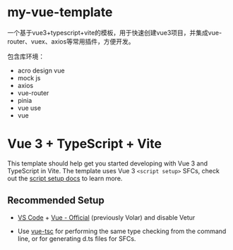 # my-vue-template 

一个基于vue3+typescript+vite的模板，用于快速创建vue3项目，并集成vue-router、vuex、axios等常用插件，方便开发。

包含库环境：
- acro design vue
- mock js
- axios
- vue-router
- pinia
- vue use
- vue

# Vue 3 + TypeScript + Vite

This template should help get you started developing with Vue 3 and TypeScript in Vite. The template uses Vue 3 `<script setup>` SFCs, check out the [script setup docs](https://v3.vuejs.org/api/sfc-script-setup.html#sfc-script-setup) to learn more.

## Recommended Setup

- [VS Code](https://code.visualstudio.com/) + [Vue - Official](https://marketplace.visualstudio.com/items?itemName=Vue.volar) (previously Volar) and disable Vetur

- Use [vue-tsc](https://github.com/vuejs/language-tools/tree/master/packages/tsc) for performing the same type checking from the command line, or for generating d.ts files for SFCs.
